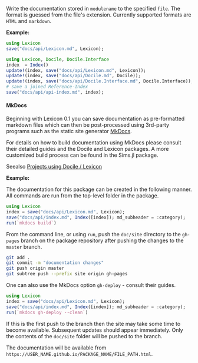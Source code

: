 Write the documentation stored in `modulename` to the specified `file`.
The format is guessed from the file's extension. Currently supported formats are `HTML` and
`markdown`.

**Example:**

```julia skip
using Lexicon
save("docs/api/Lexicon.md", Lexicon);
```

```julia skip
using Lexicon, Docile, Docile.Interface
index  = Index()
update!(index, save("docs/api/Lexicon.md", Lexicon));
update!(index, save("docs/api/Docile.md", Docile));
update!(index, save("docs/api/Docile.Interface.md", Docile.Interface));
# save a joined Reference-Index
save("docs/api/api-index.md", index);
```

#### MkDocs

Beginning with Lexicon 0.1 you can save documentation as pre-formatted markdown files which can
then be post-processed using 3rd-party programs such as the static site
generator [MkDocs](http://www.mkdocs.org).

For details on how to build documentation using MkDocs please consult their detailed guides and the
Docile and Lexicon packages. A more customized build process can be found in the Sims.jl package.

Seealso [Projects using Docile / Lexicon](https://github.com/MichaelHatherly/Docile.jl#projects-using-docile--lexicon)

**Example:**

The documentation for this package can be created in the following manner. All
commands are run from the top-level folder in the package.

```julia skip
using Lexicon
index = save("docs/api/Lexicon.md", Lexicon);
save("docs/api/index.md", Index([index]); md_subheader = :category);
run(`mkdocs build`)
```

From the command line, or using `run`, push the `doc/site` directory to the
`gh-pages` branch on the package repository after pushing the changes to the
`master` branch.

```bash
git add .
git commit -m "documentation changes"
git push origin master
git subtree push --prefix site origin gh-pages
```

One can also use the MkDocs option `gh-deploy` - consult their guides.

```julia skip
using Lexicon
index = save("docs/api/Lexicon.md", Lexicon);
save("docs/api/index.md", Index([index]); md_subheader = :category);
run(`mkdocs gh-deploy --clean`)
```

If this is the first push to the branch then the site may take some time to
become available. Subsequent updates should appear immediately. Only the
contents of the `doc/site` folder will be pushed to the branch.

The documentation will be available from
`https://USER_NAME.github.io/PACKAGE_NAME/FILE_PATH.html`.
